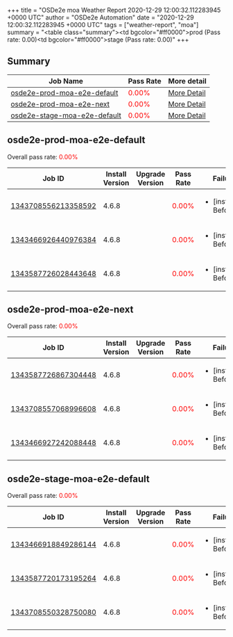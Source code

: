 +++
title = "OSDe2e moa Weather Report 2020-12-29 12:00:32.112283945 +0000 UTC"
author = "OSDe2e Automation"
date = "2020-12-29 12:00:32.112283945 +0000 UTC"
tags = ["weather-report", "moa"]
summary = "<table class=\"summary\"><tr><td bgcolor=\"#ff0000\"></td><td>prod (Pass rate: 0.00)</td></tr><tr><td bgcolor=\"#ff0000\"></td><td>stage (Pass rate: 0.00)</td></tr></table>"
+++
## Summary

| Job Name | Pass Rate | More detail |
|----------|-----------|-------------|
|[osde2e-prod-moa-e2e-default](https://prow.svc.ci.openshift.org/?job=osde2e-prod-moa-e2e-default)| <span style="color:#ff0000;">0.00%</span>|[More Detail](#osde2e-prod-moa-e2e-default)|
|[osde2e-prod-moa-e2e-next](https://prow.svc.ci.openshift.org/?job=osde2e-prod-moa-e2e-next)| <span style="color:#ff0000;">0.00%</span>|[More Detail](#osde2e-prod-moa-e2e-next)|
|[osde2e-stage-moa-e2e-default](https://prow.svc.ci.openshift.org/?job=osde2e-stage-moa-e2e-default)| <span style="color:#ff0000;">0.00%</span>|[More Detail](#osde2e-stage-moa-e2e-default)|



## osde2e-prod-moa-e2e-default

Overall pass rate: <span style="color:#ff0000;">0.00%</span>

| Job ID | Install Version | Upgrade Version | Pass Rate | Failures |
|--------|-----------------|-----------------|-----------|----------|
[1343708556213358592](https://prow.ci.openshift.org/view/gs/origin-ci-test/logs/osde2e-prod-moa-e2e-default/1343708556213358592) | 4.6.8 |  | <span style="color:#ff0000;">0.00%</span>|<ul><li>[install] BeforeSuite</li></ul>
[1343466926440976384](https://prow.ci.openshift.org/view/gs/origin-ci-test/logs/osde2e-prod-moa-e2e-default/1343466926440976384) | 4.6.8 |  | <span style="color:#ff0000;">0.00%</span>|<ul><li>[install] BeforeSuite</li></ul>
[1343587726028443648](https://prow.ci.openshift.org/view/gs/origin-ci-test/logs/osde2e-prod-moa-e2e-default/1343587726028443648) | 4.6.8 |  | <span style="color:#ff0000;">0.00%</span>|<ul><li>[install] BeforeSuite</li></ul>



## osde2e-prod-moa-e2e-next

Overall pass rate: <span style="color:#ff0000;">0.00%</span>

| Job ID | Install Version | Upgrade Version | Pass Rate | Failures |
|--------|-----------------|-----------------|-----------|----------|
[1343587726867304448](https://prow.ci.openshift.org/view/gs/origin-ci-test/logs/osde2e-prod-moa-e2e-next/1343587726867304448) | 4.6.8 |  | <span style="color:#ff0000;">0.00%</span>|<ul><li>[install] BeforeSuite</li></ul>
[1343708557068996608](https://prow.ci.openshift.org/view/gs/origin-ci-test/logs/osde2e-prod-moa-e2e-next/1343708557068996608) | 4.6.8 |  | <span style="color:#ff0000;">0.00%</span>|<ul><li>[install] BeforeSuite</li></ul>
[1343466927242088448](https://prow.ci.openshift.org/view/gs/origin-ci-test/logs/osde2e-prod-moa-e2e-next/1343466927242088448) | 4.6.8 |  | <span style="color:#ff0000;">0.00%</span>|<ul><li>[install] BeforeSuite</li></ul>



## osde2e-stage-moa-e2e-default

Overall pass rate: <span style="color:#ff0000;">0.00%</span>

| Job ID | Install Version | Upgrade Version | Pass Rate | Failures |
|--------|-----------------|-----------------|-----------|----------|
[1343466918849286144](https://prow.ci.openshift.org/view/gs/origin-ci-test/logs/osde2e-stage-moa-e2e-default/1343466918849286144) | 4.6.8 |  | <span style="color:#ff0000;">0.00%</span>|<ul><li>[install] BeforeSuite</li></ul>
[1343587720173195264](https://prow.ci.openshift.org/view/gs/origin-ci-test/logs/osde2e-stage-moa-e2e-default/1343587720173195264) | 4.6.8 |  | <span style="color:#ff0000;">0.00%</span>|<ul><li>[install] BeforeSuite</li></ul>
[1343708550328750080](https://prow.ci.openshift.org/view/gs/origin-ci-test/logs/osde2e-stage-moa-e2e-default/1343708550328750080) | 4.6.8 |  | <span style="color:#ff0000;">0.00%</span>|<ul><li>[install] BeforeSuite</li></ul>



